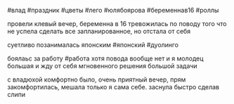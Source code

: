 #влад #праздник #цветы #лего #юлябоярова #беременнав16 #роллы

провели клевый вечер, беременна в 16
тревожилась по поводу того что не успела сделать все запланированное, но отстала от себя

суетливо позанималась японским #японский #дуолинго

боялаьс за работу #работа хотя повода вообще нет и я молодец большая и жду от себя мгновенного решения большой задачи


с владюхой комфортно было, очень приятный вечер, прям закомфортилась, мешала только я сама себе. 
заснула быстро сделав слипи
